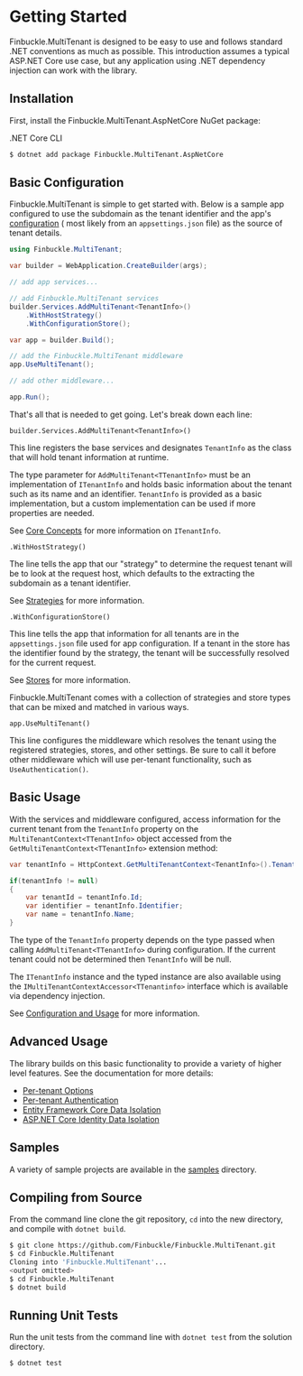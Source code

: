 # Getting Started

Finbuckle.MultiTenant is designed to be easy to use and follows standard .NET conventions as much as possible. This
introduction assumes a typical ASP.NET Core use case, but any application using .NET dependency injection can work with
the library.

## Installation

First, install the Finbuckle.MultiTenant.AspNetCore NuGet package:

.NET Core CLI

```bash
$ dotnet add package Finbuckle.MultiTenant.AspNetCore
```

## Basic Configuration

Finbuckle.MultiTenant is simple to get started with. Below is a sample app configured to use the subdomain as the tenant
identifier and the app's [configuration](https://learn.microsoft.com/en-us/aspnet/core/fundamentals/configuration/) (
most likely from an `appsettings.json` file) as the source of tenant details.

```csharp
using Finbuckle.MultiTenant;

var builder = WebApplication.CreateBuilder(args);

// add app services...

// add Finbuckle.MultiTenant services
builder.Services.AddMultiTenant<TenantInfo>()
    .WithHostStrategy()
    .WithConfigurationStore();

var app = builder.Build();

// add the Finbuckle.MultiTenant middleware
app.UseMultiTenant();

// add other middleware...

app.Run();
```

That's all that is needed to get going. Let's break down each line:

`builder.Services.AddMultiTenant<TenantInfo>()`

This line registers the base services and designates `TenantInfo` as the class that will hold tenant information at
runtime.

The type parameter for `AddMultiTenant<TTenantInfo>` must be an implementation of `ITenantInfo` and holds basic
information about the tenant such as its name and an identifier. `TenantInfo` is provided as a basic implementation, but
a custom implementation can be used if more properties are needed.

See [Core Concepts](CoreConcepts) for more information on `ITenantInfo`.

`.WithHostStrategy()`

The line tells the app that our "strategy" to determine the request tenant will be to look at the request host, which
defaults to the extracting the subdomain as a tenant identifier.

See [Strategies](Strategies) for more information.

`.WithConfigurationStore()`

This line tells the app that information for all tenants are in the `appsettings.json` file used for app configuration.
If a tenant in the store has the identifier found by the strategy, the tenant will be successfully resolved for the
current request.

See [Stores](Stores) for more information.

Finbuckle.MultiTenant comes with a collection of strategies and store types that can be mixed and matched in various
ways.

`app.UseMultiTenant()`

This line configures the middleware which resolves the tenant using the registered strategies, stores, and other
settings. Be sure to call it before other middleware which will use per-tenant functionality, such as
`UseAuthentication()`.

## Basic Usage

With the services and middleware configured, access information for the current tenant from the `TenantInfo` property on
the `MultiTenantContext<TTenantInfo>` object accessed from the `GetMultiTenantContext<TTenantInfo>` extension method:

```csharp
var tenantInfo = HttpContext.GetMultiTenantContext<TenantInfo>().TenantInfo;

if(tenantInfo != null)
{
    var tenantId = tenantInfo.Id;
    var identifier = tenantInfo.Identifier;
    var name = tenantInfo.Name;
}
```

The type of the `TenantInfo` property depends on the type passed when calling `AddMultiTenant<TTenantInfo>` during
configuration. If the current tenant could not be determined then `TenantInfo` will be null.

The `ITenantInfo` instance and the typed instance are also available using the
`IMultiTenantContextAccessor<TTenantinfo>` interface which is available via dependency injection.

See [Configuration and Usage](ConfigurationAndUsage) for more information.

## Advanced Usage

The library builds on this basic functionality to provide a variety of higher level features. See the documentation for
more details:

* [Per-tenant Options](Options)
* [Per-tenant Authentication](Authentication)
* [Entity Framework Core Data Isolation](EFCore)
* [ASP.NET Core Identity Data Isolation](Identity)

## Samples

A variety of sample projects are available in the [samples](https://github.com/Finbuckle/Finbuckle.MultiTenant/samples) directory.

## Compiling from Source

From the command line clone the git repository, `cd` into the new directory, and compile with `dotnet build`.

```bash
$ git clone https://github.com/Finbuckle/Finbuckle.MultiTenant.git
$ cd Finbuckle.MultiTenant
Cloning into 'Finbuckle.MultiTenant'...
<output omitted>
$ cd Finbuckle.MultiTenant
$ dotnet build
```

## Running Unit Tests

Run the unit tests from the command line with `dotnet test` from the solution directory.

```bash
$ dotnet test
```
